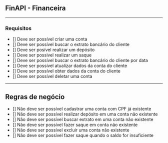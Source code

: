 ## FinAPI - Financeira

---

### Requisitos

- [] Deve ser possível criar uma conta
- [] Deve ser possível buscar o extrato bancário do cliente
- [] Deve ser posível realizar um depósito
- [] Deve ser possivel realizar um saque
- [] Deve ser possível buscar o extrato bancário do cliente por data
- [] Deve ser possível atualizar dados da conta do cliente
- [] Deve ser possível obter dados da conta do cliente
- [] Deve ser possível deletar uma conta

---

## Regras de negócio

- [] Não deve ser possível cadastrar uma conta com CPF já existente
- [] Não deve ser possível realizar depósito em uma conta não existente
- [] Não deve ser possível buscar extrato em uma conta não existente
- [] Não deve ser possível fazer saque em conta não existente
- [] Não deve ser possível excluir uma conta não existente
- [] Não deve ser possível fazer saque quando o saldo for insuficiente